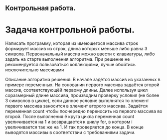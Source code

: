 ## Контрольная работа.
# Задача контрольной работы.
Написать программу, которая из имеющегося массива строк формирует массив из строк, длина которых меньше либо равна 3 символа. 
Первоначальный массив можно ввести с клавиатуры, либо задать на старте выполнения алгоритма. При решение не рекомендуется пользоваться коллекциями, 
лучше обойтись исключительно массивами

Описание алгоритма решения:
В начале задётся массив из указанных в примере переменных. На соновании первого массива задаётся второй массив, соответствующёй первому длины. 
Далее используя цикл соразмерный длине массива, производим проверку условия (не более 3 символов в цикле), 
если данное условие выполнятся то элемент первого массива заносится в элемент второго массива. 
Задаётся переменная count чтобы поочередно переносить из первого массива во второй. 
После выполнения ё круга цикла переменная count увеличивается  на 1 и возвращается к циклу for, в котором i увеличивается так же на 1. 
И так проверяется до конца. В конце выводятся массивы в соответствии с требованиями задачи.
